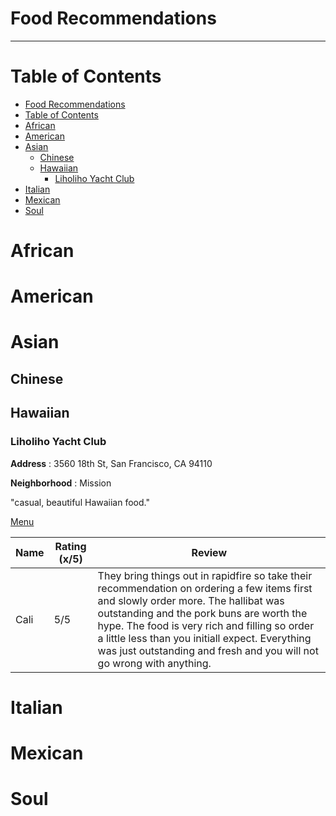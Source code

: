 # Food Recommendations

<!-- Template -->

<!-- 

### Name

**Address** : 

**Neighborhood** : 

"summary"

[Menu](https://www.augustgatheringsny.com/)


| Name  | Rating (x/5)   | Review    |
|-------|----------------|-----------|
|       |                |           |
|       |                |           | 

-->

---

<!-- table of contents -->
# Table of Contents
- [Food Recommendations](#food-recommendations)
- [Table of Contents](#table-of-contents)
- [African](#african)
- [American](#american)
- [Asian](#asian)
  - [Chinese](#chinese)
  - [Hawaiian](#hawaiian)
    - [Liholiho Yacht Club](#liholiho-yacht-club)
- [Italian](#italian)
- [Mexican](#mexican)
- [Soul](#soul)

# African

# American

# Asian

## Chinese


## Hawaiian

### Liholiho Yacht Club

**Address** : 3560 18th St, San Francisco, CA 94110

**Neighborhood** : Mission

"casual, beautiful Hawaiian food."

[Menu](https://lycsf.com/)


| Name  | Rating (x/5)   | Review    |
|-------|----------------|-----------|
| Cali  |    5/5         | They bring things out in rapidfire so take their recommendation on ordering a few items first and slowly order more. The hallibat was outstanding and the pork buns are worth the hype. The food is very rich and filling so order a little less than you initiall expect. Everything was just outstanding and fresh and you will not go wrong with anything.           |


# Italian

# Mexican

# Soul
